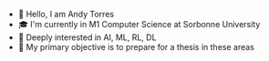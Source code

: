 - 👋 Hello, I am Andy Torres
- 🎓 I'm currently in M1 Computer Science at Sorbonne University
- 👀 Deeply interested in AI, ML, RL, DL
- 🥼 My primary objective is to prepare for a thesis in these areas



<!--
**kaiserLemon/kaiserLemon** is a ✨ _special_ ✨ repository because its `README.md` (this file) appears on your GitHub profile.

Here are some ideas to get you started:

- 🔭 I’m currently working on ...
- 🌱 I’m currently learning ...
- 👯 I’m looking to collaborate on ...
- 🤔 I’m looking for help with ...
- 💬 Ask me about ...
- 📫 How to reach me: ...
- 😄 Pronouns: ...
- ⚡ Fun fact: ...
-->
